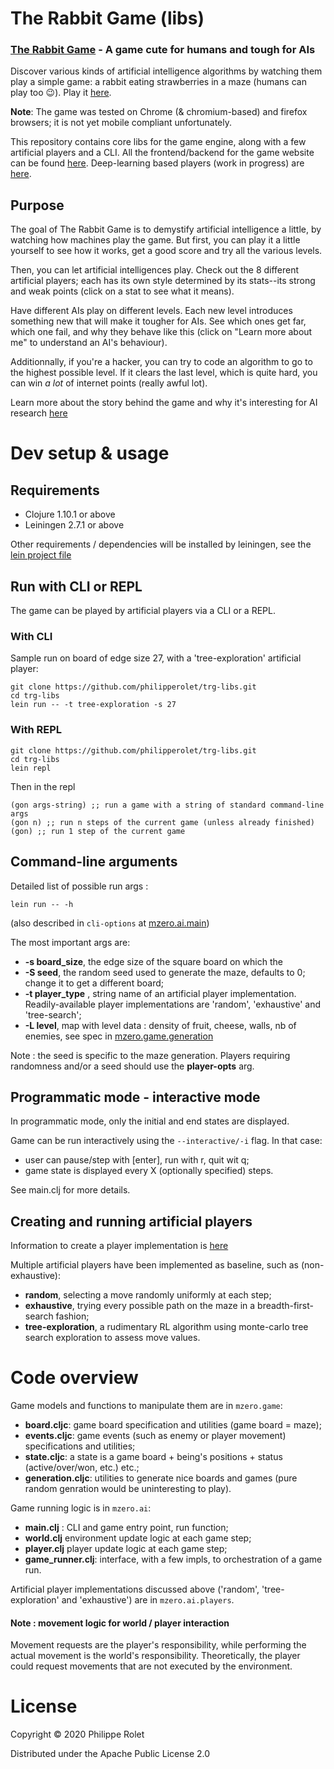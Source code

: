 # The Rabbit Game (libs)

### [The Rabbit Game](https://game.machine-zero.com) - A game cute for humans and tough for AIs

Discover various kinds of artificial intelligence algorithms by watching them play a simple game: a rabbit eating strawberries in a maze (humans can play too 😉). Play it [here](https://game.machine-zero.com).

**Note**: The game was tested on Chrome (& chromium-based) and firefox browsers; it is not yet mobile compliant unfortunately.

This repository contains core libs for the game engine, along with a few artificial players and a CLI. All the frontend/backend for the game website can be found [here](https://github.com/philipperolet/the-rabbit-game). Deep-learning based players (work in progress) are [here](https://github.com/philipperolet/trg-players).

## Purpose
The goal of The Rabbit Game is to demystify artificial intelligence
   a little, by watching how machines play the game. But first, you
   can play it a little yourself to see how it works, get a good score
   and try all the various levels.

Then, you can let artificial intelligences play. Check out the
    8 different artificial players; each has its own style determined
    by its stats--its strong and weak points (click on a stat to see
    what it means).

Have different AIs play on different levels. Each new level
   introduces something new that will make it tougher for AIs. See
   which ones get far, which one fail, and why they behave like
   this (click on \"Learn more about me\" to understand an AI's
   behaviour).

Additionnally, if you're a hacker, you can try to code an
    algorithm to go to the highest possible level. If it clears the
    last level, which is quite hard, you can win *a lot* of internet
    points (really awful lot).

Learn more about the story behind the game and why it's interesting for AI research [here](https://www.machine-zero.com/trg.html)
# Dev setup & usage 
## Requirements
- Clojure 1.10.1 or above
- Leiningen 2.7.1 or above

Other requirements / dependencies will be installed by leiningen, see the [lein project file](project.clj)

## Run with CLI or REPL
The game can be played by artificial players via a CLI or a REPL. 

### With CLI

Sample run on board of edge size 27, with a 'tree-exploration' artificial player:
```
git clone https://github.com/philipperolet/trg-libs.git
cd trg-libs
lein run -- -t tree-exploration -s 27
```
### With REPL
```
git clone https://github.com/philipperolet/trg-libs.git
cd trg-libs
lein repl
```

Then in the repl
```
(gon args-string) ;; run a game with a string of standard command-line args
(gon n) ;; run n steps of the current game (unless already finished)
(gon) ;; run 1 step of the current game
```

## Command-line arguments
Detailed list of possible run args :
```
lein run -- -h
```
(also described in `cli-options` at [mzero.ai.main](src/mzero/ai/main.clj))

The most important args are:

- **-s board_size**, the edge size of the square board on which the 
- **-S seed**, the random seed used to generate the maze, defaults to 0; change it to get a different board;
- **-t player_type** , string name of an artificial player implementation. Readily-available player implementations are 'random', 'exhaustive' and 'tree-search';
- **-L level**, map with level data : density of fruit, cheese, walls, nb of enemies, see spec in [mzero.game.generation](src/mzero/game/generation.cljc)

Note : the seed is specific to the maze generation. Players requiring randomness and/or a seed should use the **player-opts** arg.

## Programmatic mode - interactive mode
In programmatic mode, only the initial and end states are displayed.

Game can be run interactively using the `--interactive/-i` flag. In that case:
- user can pause/step with [enter], run with r, quit wit q;
- game state is displayed every X (optionally specified) steps.

See main.clj for more details.

## Creating and running artificial players
Information to create a player implementation is [here](src/mzero/ai/player.clj)

Multiple artificial players have been implemented as baseline, such as (non-exhaustive):

- **random**, selecting a move randomly uniformly at each step;
- **exhaustive**, trying every possible path on the maze in a breadth-first-search fashion;
- **tree-exploration**, a rudimentary RL algorithm using monte-carlo tree search exploration to assess move values.

# Code overview

Game models and functions to manipulate them are in ``mzero.game``:
- **board.cljc**: game board specification and utilities (game board = maze);
- **events.cljc**: game events (such as enemy or player movement) specifications and utilities;
- **state.cljc**: a state is a game board + being's positions + status (active/over/won, etc.) etc.;
- **generation.cljc**: utilities to generate nice boards and games (pure random genration would be uninteresting to play).

Game running logic is in `mzero.ai`:
- **main.clj** : CLI and game entry point, run function;
- **world.clj** environment update logic at each game step;
- **player.clj** player update logic at each game step;
- **game_runner.clj**: interface, with a few impls, to orchestration of a game run.

Artificial player implementations discussed above ('random', 'tree-exploration' and 'exhaustive') are in ``mzero.ai.players``.

#### Note : movement logic for world / player interaction
Movement requests are the player's responsibility, while performing the actual movement is the world's responsibility. Theoretically, the player could request movements that are not executed by the environment.

# License

Copyright © 2020 Philippe Rolet

Distributed under the Apache Public License 2.0
